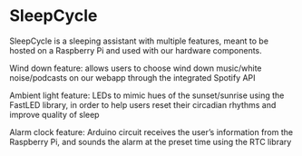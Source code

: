 # SleepCycle
SleepCycle is a sleeping assistant with multiple features, meant to be hosted on a Raspberry Pi and used with our hardware components.

Wind down feature: allows users to choose wind down music/white noise/podcasts on our webapp through the integrated Spotify API

Ambient light feature: LEDs to mimic hues of the sunset/sunrise using the FastLED library, in order to help users reset their circadian rhythms and improve quality of sleep

Alarm clock feature:  Arduino circuit receives the user’s information from the Raspberry Pi, and sounds the alarm at the preset time using the RTC library

